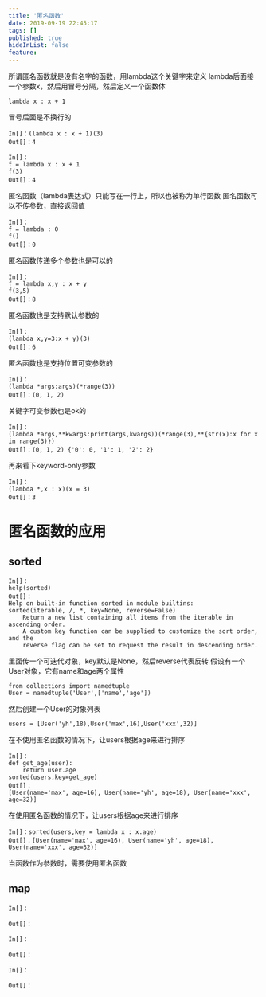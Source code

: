 ```yaml
---
title: '匿名函数'
date: 2019-09-19 22:45:17
tags: []
published: true
hideInList: false
feature: 
---
```

所谓匿名函数就是没有名字的函数，用lambda这个关键字来定义
lambda后面接一个参数x，然后用冒号分隔，然后定义一个函数体
```
lambda x : x + 1
```
冒号后面是不换行的
```
In[]：(lambda x : x + 1)(3)
Out[]：4
```
```
In[]：
f = lambda x : x + 1
f(3)
Out[]：4
```
匿名函数（lambda表达式）只能写在一行上，所以也被称为单行函数
匿名函数可以不传参数，直接返回值
```
In[]：
f = lambda : 0
f()
Out[]：0
```
匿名函数传递多个参数也是可以的
```
In[]：
f = lambda x,y : x + y
f(3,5)
Out[]：8
```
匿名函数也是支持默认参数的
```
In[]：
(lambda x,y=3:x + y)(3)
Out[]：6
```
匿名函数也是支持位置可变参数的
```
In[]：
(lambda *args:args)(*range(3))
Out[]：(0, 1, 2)
```
关键字可变参数也是ok的
```
In[]：
(lambda *args,**kwargs:print(args,kwargs))(*range(3),**{str(x):x for x in range(3)})
Out[]：(0, 1, 2) {'0': 0, '1': 1, '2': 2}
```
再来看下keyword-only参数
```
In[]：
(lambda *,x : x)(x = 3)
Out[]：3
```
# 匿名函数的应用
## sorted
```
In[]：
help(sorted)
Out[]：
Help on built-in function sorted in module builtins:
sorted(iterable, /, *, key=None, reverse=False)
    Return a new list containing all items from the iterable in ascending order.
    A custom key function can be supplied to customize the sort order, and the
    reverse flag can be set to request the result in descending order.
```
里面传一个可迭代对象，key默认是None，然后reverse代表反转
假设有一个User对象，它有name和age两个属性
```
from collections import namedtuple
User = namedtuple('User',['name','age'])
```
然后创建一个User的对象列表
```
users = [User('yh',18),User('max',16),User('xxx',32)]
```
在不使用匿名函数的情况下，让users根据age来进行排序
```
In[]：
def get_age(user):
    return user.age
sorted(users,key=get_age)
Out[]：
[User(name='max', age=16), User(name='yh', age=18), User(name='xxx', age=32)]
```
在使用匿名函数的情况下，让users根据age来进行排序
```
In[]：sorted(users,key = lambda x : x.age)
Out[]：[User(name='max', age=16), User(name='yh', age=18), User(name='xxx', age=32)]
```
当函数作为参数时，需要使用匿名函数
## map


```
In[]：

Out[]：
```

```
In[]：

Out[]：
```

```
In[]：

Out[]：
```




















